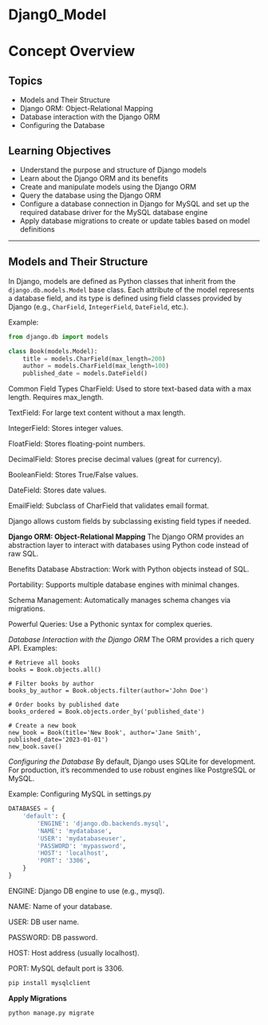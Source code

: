 # Djang0_Model
# Concept Overview

## Topics
- Models and Their Structure  
- Django ORM: Object-Relational Mapping  
- Database interaction with the Django ORM  
- Configuring the Database  

## Learning Objectives
- Understand the purpose and structure of Django models  
- Learn about the Django ORM and its benefits  
- Create and manipulate models using the Django ORM  
- Query the database using the Django ORM  
- Configure a database connection in Django for MySQL and set up the required database driver for the MySQL database engine  
- Apply database migrations to create or update tables based on model definitions  

---

## Models and Their Structure

In Django, models are defined as Python classes that inherit from the `django.db.models.Model` base class. Each attribute of the model represents a database field, and its type is defined using field classes provided by Django (e.g., `CharField`, `IntegerField`, `DateField`, etc.).

Example:

```python
from django.db import models

class Book(models.Model):
    title = models.CharField(max_length=200)
    author = models.CharField(max_length=100)
    published_date = models.DateField()
```

Common Field Types
CharField: Used to store text-based data with a max length. Requires max_length.

TextField: For large text content without a max length.

IntegerField: Stores integer values.

FloatField: Stores floating-point numbers.

DecimalField: Stores precise decimal values (great for currency).

BooleanField: Stores True/False values.

DateField: Stores date values.

EmailField: Subclass of CharField that validates email format.

Django allows custom fields by subclassing existing field types if needed.

**Django ORM: Object-Relational Mapping**
The Django ORM provides an abstraction layer to interact with databases using Python code instead of raw SQL.

Benefits
Database Abstraction: Work with Python objects instead of SQL.

Portability: Supports multiple database engines with minimal changes.

Schema Management: Automatically manages schema changes via migrations.

Powerful Queries: Use a Pythonic syntax for complex queries.

*Database Interaction with the Django ORM*
The ORM provides a rich query API. Examples:

```pyton
# Retrieve all books
books = Book.objects.all()

# Filter books by author
books_by_author = Book.objects.filter(author='John Doe')

# Order books by published date
books_ordered = Book.objects.order_by('published_date')

# Create a new book
new_book = Book(title='New Book', author='Jane Smith', published_date='2023-01-01')
new_book.save()
```
*Configuring the Database*
By default, Django uses SQLite for development. For production, it’s recommended to use robust engines like PostgreSQL or MySQL.

Example: Configuring MySQL in settings.py

```python
DATABASES = {
    'default': {
        'ENGINE': 'django.db.backends.mysql',
        'NAME': 'mydatabase',
        'USER': 'mydatabaseuser',
        'PASSWORD': 'mypassword',
        'HOST': 'localhost',
        'PORT': '3306',
    }
}
```
ENGINE: Django DB engine to use (e.g., mysql).

NAME: Name of your database.

USER: DB user name.

PASSWORD: DB password.

HOST: Host address (usually localhost).

PORT: MySQL default port is 3306.

```python
pip install mysqlclient
```
**Apply Migrations**

```python
python manage.py migrate
```
